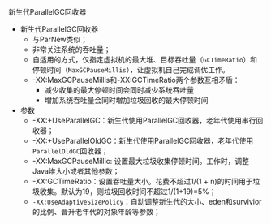 新生代ParallelGC回收器

* 新生代ParallelGC回收器
  * 与ParNew类似；
  * 非常关注系统的吞吐量；
  * 自适用的方式，仅指定虚拟机的最大堆、目标吞吐量（`GCTimeRatio`）和停顿时间（`MaxGCPauseMillis`），让虚拟机自己完成调优工作。
  * -XX:MaxGCPauseMillis和-XX:GCTimeRatio两个参数互相矛盾：
    * 减少收集的最大停顿时间会同时减少系统吞吐量
    * 增加系统吞吐量会同时增加垃圾回收的最大停顿时间
* 参数
  * -XX:+UseParallelGC：新生代使用ParallelGC回收器，老年代使用串行回收器；
  * -XX:+UseParallelOldGC：新生代使用ParallelGC回收器，老年代使用`ParallelOldGC`回收器；
  * -XX:MaxGCPauseMillic: 设置最大垃圾收集停顿时间。工作时，调整Java堆大小或者其他参数；
  * -XX:GCTimeRatio：设置吞吐量大小。花费不超过1/(1 + n)的时间用于垃圾收集。默认为19，则垃圾回收时间不超过1/(1+19)=5%；
  * `-XX:UseAdaptiveSizePolicy`：自动调整新生代的大小、eden和survivior的比例、晋升老年代的对象年龄等参数；